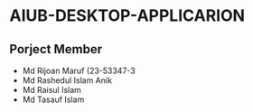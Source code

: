 # AIUB-DESKTOP-APPLICARION

## Porject Member
* Md Rijoan Maruf (23-53347-3
* Md Rashedul Islam Anik
* Md Raisul Islam
* Md Tasauf Islam
